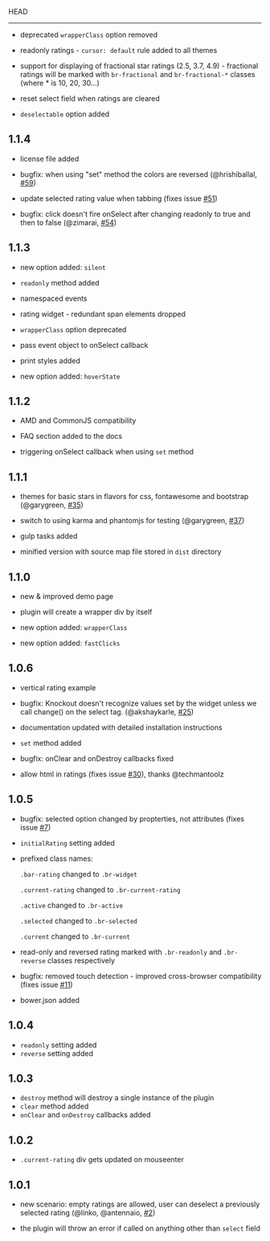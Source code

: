 HEAD
____

- deprecated `wrapperClass` option removed

- readonly ratings - `cursor: default` rule added to all themes

- support for displaying of fractional star ratings (2.5, 3.7, 4.9) - fractional ratings will be marked with `br-fractional` and `br-fractional-*` classes (where * is 10, 20, 30...)

- reset select field when ratings are cleared

- `deselectable` option added

1.1.4
-----

- license file added

- bugfix: when using "set" method the colors are reversed (@hrishiballal, [#59](https://github.com/antennaio/jquery-bar-rating/issues/59))

- update selected rating value when tabbing (fixes issue [#51](https://github.com/antennaio/jquery-bar-rating/issues/51))

- bugfix: click doesn't fire onSelect after changing readonly to true and then to false (@zimarai, [#54](https://github.com/antennaio/jquery-bar-rating/pull/54))

1.1.3
-----

- new option added: `silent`

- `readonly` method added

- namespaced events

- rating widget - redundant span elements dropped

- `wrapperClass` option deprecated

- pass event object to onSelect callback

- print styles added

- new option added: `hoverState`

1.1.2
-----

- AMD and CommonJS compatibility

- FAQ section added to the docs

- triggering onSelect callback when using `set` method

1.1.1
-----

- themes for basic stars in flavors for css, fontawesome and bootstrap (@garygreen, [#35](https://github.com/antennaio/jquery-bar-rating/pull/35))

- switch to using karma and phantomjs for testing (@garygreen, [#37](https://github.com/antennaio/jquery-bar-rating/pull/37))

- gulp tasks added

- minified version with source map file stored in `dist` directory

1.1.0
-----

- new & improved demo page

- plugin will create a wrapper div by itself

- new option added: `wrapperClass`

- new option added: `fastClicks`

1.0.6
-----

- vertical rating example

- bugfix: Knockout doesn't recognize values set by the widget unless we call change() on the select tag. (@akshaykarle, [#25](https://github.com/antennaio/jquery-bar-rating/pull/25))

- documentation updated with detailed installation instructions

- `set` method added

- bugfix: onClear and onDestroy callbacks fixed

- allow html in ratings (fixes issue [#30](https://github.com/antennaio/jquery-bar-rating/issues/30)), thanks @techmantoolz

1.0.5
-----

- bugfix: selected option changed by propterties, not attributes (fixes issue [#7](https://github.com/antennaio/jquery-bar-rating/issues/7))

- `initialRating` setting added

- prefixed class names:

  `.bar-rating` changed to `.br-widget`

  `.current-rating` changed to `.br-current-rating`

  `.active` changed to `.br-active`

  `.selected` changed to `.br-selected`

  `.current` changed to `.br-current`

- read-only and reversed rating marked with `.br-readonly` and `.br-reverse` classes respectively

- bugfix: removed touch detection - improved cross-browser compatibility (fixes issue [#11](https://github.com/antennaio/jquery-bar-rating/issues/11))

- bower.json added

1.0.4
-----

- `readonly` setting added
- `reverse` setting added

1.0.3
-----
- `destroy` method will destroy a single instance of the plugin
- `clear` method added
- `onClear` and `onDestroy` callbacks added

1.0.2
-----
- `.current-rating` div gets updated on mouseenter

1.0.1
-----
- new scenario: empty ratings are allowed, user can deselect a previously selected rating (@linko, @antennaio, [#2](https://github.com/antennaio/jquery-bar-rating/pull/2))

- the plugin will throw an error if called on anything other than `select` field
